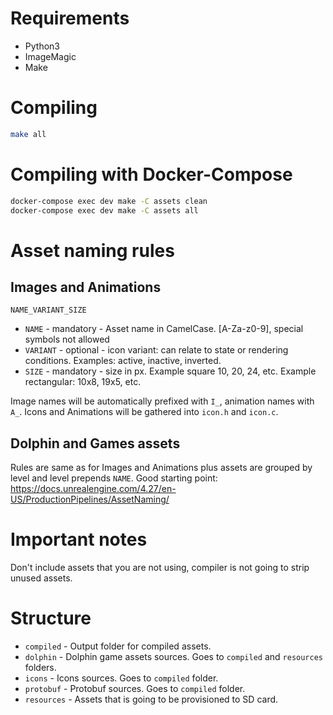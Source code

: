 # Requirements

- Python3
- ImageMagic
- Make

# Compiling

```bash
make all
```

# Compiling with Docker-Compose

```bash
docker-compose exec dev make -C assets clean
docker-compose exec dev make -C assets all
```

# Asset naming rules

## Images and Animations

`NAME_VARIANT_SIZE`

- `NAME`    - mandatory - Asset name in CamelCase. [A-Za-z0-9], special symbols not allowed
- `VARIANT` - optional  - icon variant: can relate to state or rendering conditions. Examples: active, inactive, inverted.
- `SIZE`    - mandatory - size in px. Example square 10, 20, 24, etc. Example rectangular: 10x8, 19x5, etc.

Image names will be automatically prefixed with `I_`, animation names with `A_`.
Icons and Animations will be gathered into `icon.h` and `icon.c`.

## Dolphin and Games assets

Rules are same as for Images and Animations plus assets are grouped by level and level prepends `NAME`.
Good starting point: https://docs.unrealengine.com/4.27/en-US/ProductionPipelines/AssetNaming/

# Important notes

Don't include assets that you are not using, compiler is not going to strip unused assets.

# Structure

- `compiled`            - Output folder for compiled assets.
- `dolphin`             - Dolphin game assets sources. Goes to `compiled` and `resources` folders.
- `icons`               - Icons sources. Goes to `compiled` folder.
- `protobuf`            - Protobuf sources. Goes to `compiled` folder.
- `resources`           - Assets that is going to be provisioned to SD card.
